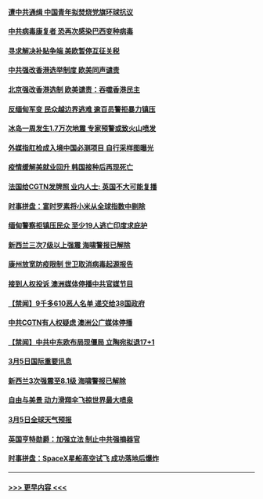 #### [遭中共通缉 中国青年拟焚烧党旗环球抗议](../pages/prog202/a103068445.md?t=03070451) 
#### [中共病毒康复者   恐再次感染巴西变种病毒](../pages/prog202/a103068353.md?t=03070451) 
#### [寻求解决补贴争端 美欧暂停互征关税](../pages/prog202/a103068341.md?t=03070451) 
#### [中共强改香港选举制度  欧美同声谴责](../pages/prog202/a103068283.md?t=03070451) 
#### [北京强改香港选制 欧美谴责：吞噬香港民主](../pages/prog202/a103068085.md?t=03070451) 
#### [反缅甸军变 民众越边界逃难 逾百员警拒暴力镇压](../pages/prog202/a103067999.md?t=03070451) 
#### [冰岛一周发生1.7万次地震 专家预警或致火山喷发](../pages/prog202/a103067530.md?t=03070451) 
#### [外媒指肛检成入境中国必测项目 自行采样图曝光](../pages/prog202/a103067771.md?t=03070451) 
#### [疫情缓解美就业回升 韩国接种后再现死亡](../pages/prog202/a103067832.md?t=03070451) 
#### [法国给CGTN发牌照 业内人士: 英国不大可能复播](../pages/prog202/a103067751.md?t=03070451) 
#### [时事拼盘：富时罗素将小米从全球指数中剔除](../pages/prog202/a103067788.md?t=03070451) 
#### [缅甸警察拒镇压民众 至少19人逃亡印度求庇护](../pages/prog202/a103067718.md?t=03070451) 
#### [新西兰三次7级以上强震 海啸警报已解除](../pages/prog202/a103067639.md?t=03070451) 
#### [康州放宽防疫限制 世卫取消病毒起源报告](../pages/prog202/a103067627.md?t=03070451) 
#### [接到人权投诉 澳洲媒体停播中共官媒节目](../pages/prog202/a103067525.md?t=03070451) 
#### [【禁闻】9千多610恶人名单 递交给38国政府](../pages/prog202/a103067593.md?t=03070451) 
#### [中共CGTN有人权疑虑 澳洲公广媒体停播](../pages/prog202/a103067601.md?t=03070451) 
#### [【禁闻】中共中东欧布局现僵局 立陶宛拟退17+1](../pages/prog202/a103067543.md?t=03070451) 
#### [3月5日国际重要讯息](../pages/prog202/a103067377.md?t=03070451) 
#### [新西兰3次强震至8.1级 海啸警报已解除](../pages/prog202/a103067178.md?t=03070451) 
#### [自由与美景 动力滑翔伞飞掠世界最大喷泉](../pages/prog202/a103067169.md?t=03070451) 
#### [3月5日全球天气预报](../pages/prog202/a103067106.md?t=03070451) 
#### [英国亨特勋爵：加强立法 制止中共强摘器官](../pages/prog202/a103067101.md?t=03070451) 
#### [时事拼盘：SpaceX星船高空试飞 成功落地后爆炸](../pages/prog202/a103067089.md?t=03070451) 

----
#### [ >>> 更早内容 <<< ](../indexes/prog202-earlier.md)
